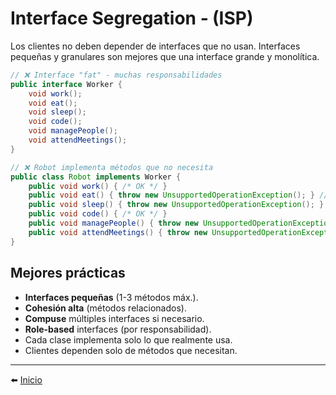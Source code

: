 # Interface Segregation ‐ (ISP)
Los clientes no deben depender de interfaces que no usan. Interfaces pequeñas y granulares son mejores que una interface grande y monolítica.
```java title="❌ Violación Común"
// ❌ Interface "fat" - muchas responsabilidades
public interface Worker {
    void work();
    void eat();
    void sleep();
    void code();
    void managePeople();
    void attendMeetings();
}

// ❌ Robot implementa métodos que no necesita
public class Robot implements Worker {
    public void work() { /* OK */ }
    public void eat() { throw new UnsupportedOperationException(); } // ❌ No come
    public void sleep() { throw new UnsupportedOperationException(); } // ❌ No duerme
    public void code() { /* OK */ }
    public void managePeople() { throw new UnsupportedOperationException(); } // ❌ No maneja gente
    public void attendMeetings() { throw new UnsupportedOperationException(); } // ❌ No va a meetings
}
```
## Mejores prácticas
- **Interfaces pequeñas** (1-3 métodos máx.).
- **Cohesión alta** (métodos relacionados).
- **Compuse** múltiples interfaces si necesario.
- **Role-based** interfaces (por responsabilidad).
- Cada clase implementa solo lo que realmente usa.
- Clientes dependen solo de métodos que necesitan.

---

⬅️ [Inicio](../../../../README.md)